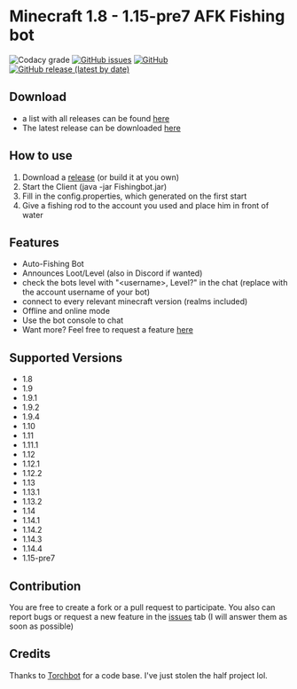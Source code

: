 Minecraft 1.8 - 1.15-pre7 AFK Fishing bot
=============
![Codacy grade](https://img.shields.io/codacy/grade/05f0f6a5d76444a1b710f911b661bf1d)
[![GitHub issues](https://img.shields.io/github/issues/MrKinau/FishingBot)](https://github.com/MrKinau/FishingBot/issues)
[![GitHub](https://img.shields.io/github/license/MrKinau/FishingBot)](https://github.com/MrKinau/FishingBot/blob/master/LICENSE)
[![GitHub release (latest by date)](https://img.shields.io/github/v/release/MrKinau/FishingBot)](https://github.com/MrKinau/FishingBot/releases/latest)

## Download
-  a list with all releases can be found [here](https://github.com/MrKinau/FishingBot/releases)
-  The latest release can be downloaded [here](https://github.com/MrKinau/FishingBot/releases/latest)

## How to use
1. Download a [release](https://github.com/MrKinau/FishingBot/releases) (or build it at you own)
2. Start the Client (java -jar Fishingbot.jar)
3. Fill in the config.properties, which generated on the first start
4. Give a fishing rod to the account you used and place him in front of water

## Features
-  Auto-Fishing Bot
-  Announces Loot/Level (also in Discord if wanted)
-  check the bots level with "\<username\>, Level?" in the chat (replace <username> with the account username of your bot)
-  connect to every relevant minecraft version (realms included)
-  Offline and online mode
-  Use the bot console to chat
-  Want more? Feel free to request a feature [here](https://github.com/MrKinau/FishingBot/issues)

## Supported Versions
-  1.8
-  1.9
-  1.9.1
-  1.9.2
-  1.9.4
-  1.10
-  1.11
-  1.11.1
-  1.12
-  1.12.1
-  1.12.2
-  1.13
-  1.13.1
-  1.13.2
-  1.14
-  1.14.1
-  1.14.2
-  1.14.3
-  1.14.4
-  1.15-pre7

## Contribution
You are free to create a fork or a pull request to participate. You also can report bugs or request a new feature in the [issues](https://github.com/MrKinau/FishingBot/issues) tab (I will answer them as soon as possible)

## Credits
Thanks to [Torchbot](https://github.com/woder/TorchBot) for a code base. I've just stolen the half project lol.
